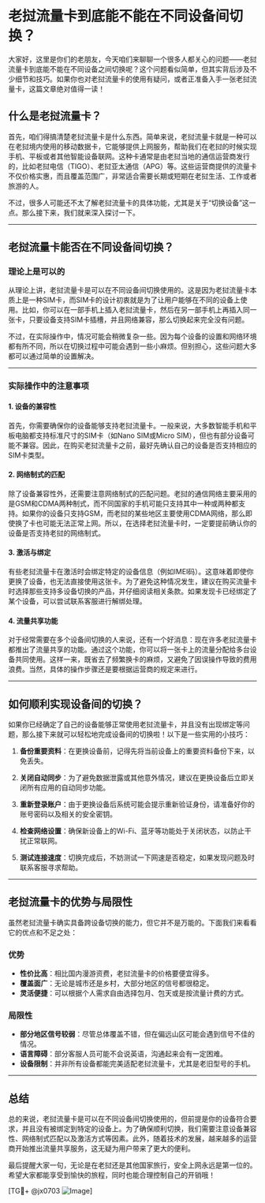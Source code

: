 # 老挝流量卡到底能不能在不同设备间切换？

大家好，这里是你们的老朋友，今天咱们来聊聊一个很多人都关心的问题——老挝流量卡到底能不能在不同设备之间切换呢？这个问题看似简单，但其实背后涉及不少细节和技巧。如果你也对老挝流量卡的使用有疑问，或者正准备入手一张老挝流量卡，这篇文章绝对值得一读！

## 什么是老挝流量卡？

首先，咱们得搞清楚老挝流量卡是什么东西。简单来说，老挝流量卡就是一种可以在老挝境内使用的移动数据卡，它能够提供上网服务，帮助我们在老挝的时候实现手机、平板或者其他智能设备联网。这种卡通常是由老挝当地的通信运营商发行的，比如老挝电信（TIGO）、老挝亚太通信（APG）等。这些运营商提供的流量卡不仅价格实惠，而且覆盖范围广，非常适合需要长期或短期在老挝生活、工作或者旅游的人。

不过，很多人可能还不太了解老挝流量卡的具体功能，尤其是关于“切换设备”这一点。那么接下来，我们就来深入探讨一下。

---

## 老挝流量卡能否在不同设备间切换？

### 理论上是可以的

从理论上讲，老挝流量卡是可以在不同设备间切换使用的。这是因为老挝流量卡本质上是一种SIM卡，而SIM卡的设计初衷就是为了让用户能够在不同的设备上使用。比如，你可以在一部手机上插入老挝流量卡，然后在另一部手机上再插入同一张卡，只要设备支持SIM卡插槽，并且网络兼容，那么切换起来完全没有问题。

不过，在实际操作中，情况可能会稍微复杂一些。因为每个设备的设置和网络环境都有所不同，所以在切换过程中可能会遇到一些小麻烦。但别担心，这些问题大多都可以通过简单的设置解决。

---

### 实际操作中的注意事项

#### 1. 设备的兼容性

首先，你需要确保你的设备能够支持老挝流量卡。一般来说，大多数智能手机和平板电脑都支持标准尺寸的SIM卡（如Nano SIM或Micro SIM），但也有部分设备可能不兼容。因此，在购买老挝流量卡之前，最好先确认自己的设备是否支持相应的SIM卡类型。

#### 2. 网络制式的匹配

除了设备兼容性外，还需要注意网络制式的匹配问题。老挝的通信网络主要采用的是GSM和CDMA两种制式，而不同国家的手机可能只支持其中一种或两种都支持。如果你的设备只支持GSM，而老挝的某些地区主要使用CDMA网络，那么即使换了卡也可能无法正常上网。所以，在选择老挝流量卡时，一定要提前确认你的设备是否支持老挝的网络制式。

#### 3. 激活与绑定

有些老挝流量卡在激活时会绑定特定的设备信息（例如IMEI码）。这意味着即使你更换了设备，也无法直接使用这张卡。为了避免这种情况发生，建议在购买流量卡时选择那些支持多设备切换的产品，并仔细阅读相关条款。如果发现卡已经绑定了某个设备，可以尝试联系客服进行解绑处理。

#### 4. 流量共享功能

对于经常需要在多个设备间切换的人来说，还有一个好消息：现在许多老挝流量卡都推出了流量共享的功能。通过这个功能，你可以将一张卡上的流量分配给多台设备共同使用。这样一来，既省去了频繁换卡的麻烦，又避免了因误操作导致的费用浪费。当然，具体的操作步骤还是要根据运营商的规定来进行。

---

## 如何顺利实现设备间的切换？

如果你已经确定了自己的设备能够正常使用老挝流量卡，并且没有出现绑定等问题，那么接下来就可以轻松地完成设备间的切换啦！以下是一些实用的小技巧：

1. **备份重要资料**：在更换设备前，记得先将当前设备上的重要资料备份下来，以免丢失。
   
2. **关闭自动同步**：为了避免数据泄露或其他意外情况，建议在更换设备后立即关闭所有应用的自动同步功能。

3. **重新登录账户**：由于更换设备后系统可能会提示重新验证身份，请准备好你的账号密码以及相关的安全密钥。

4. **检查网络设置**：确保新设备上的Wi-Fi、蓝牙等功能处于关闭状态，以防止干扰正常联网。

5. **测试连接速度**：切换完成后，不妨测试一下网速是否稳定，如果发现问题及时联系客服寻求帮助。

---

## 老挝流量卡的优势与局限性

虽然老挝流量卡确实具备跨设备切换的能力，但它并不是万能的。下面我们来看看它的优点和不足之处：

### 优势

- **性价比高**：相比国内漫游资费，老挝流量卡的价格要便宜得多。
- **覆盖面广**：无论是城市还是乡村，大部分地区的信号都很稳定。
- **灵活便捷**：可以根据个人需求自由选择包月、包天或是按流量计费的方式。

### 局限性

- **部分地区信号较弱**：尽管总体覆盖不错，但在偏远山区可能会遇到信号不佳的情况。
- **语言障碍**：部分客服人员可能不会说英语，沟通起来会有一定困难。
- **设备限制**：并非所有设备都能完美适配老挝流量卡，尤其是老旧型号的手机。

---

## 总结

总的来说，老挝流量卡是可以在不同设备间切换使用的，但前提是你的设备符合要求，并且没有被绑定到特定的设备上。为了确保顺利切换，我们需要注意设备兼容性、网络制式匹配以及激活方式等因素。此外，随着技术的发展，越来越多的运营商开始推出流量共享服务，这无疑为用户带来了更大的便利。

最后提醒大家一句，无论是在老挝还是其他国家旅行，安全上网永远是第一位的。希望大家都能享受到愉快的旅程，同时也能合理控制自己的开销哦！

[TG💪+ @jx0703 ![Image](https://github.com/user-attachments/assets/dbca1d08-cadb-493c-b0ec-ad6f7a83f270)]